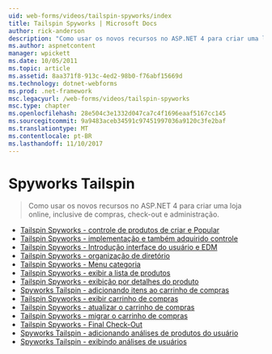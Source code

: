 ```yaml
---
uid: web-forms/videos/tailspin-spyworks/index
title: Tailspin Spyworks | Microsoft Docs
author: rick-anderson
description: "Como usar os novos recursos no ASP.NET 4 para criar uma loja online, inclusive de compras, check-out e administração."
ms.author: aspnetcontent
manager: wpickett
ms.date: 10/05/2011
ms.topic: article
ms.assetid: 8aa371f8-913c-4ed2-98b0-f76abf15669d
ms.technology: dotnet-webforms
ms.prod: .net-framework
msc.legacyurl: /web-forms/videos/tailspin-spyworks
msc.type: chapter
ms.openlocfilehash: 28e504c3e1332d047ca7c4f1696eaaf5167cc145
ms.sourcegitcommit: 9a9483aceb34591c97451997036a9120c3fe2baf
ms.translationtype: MT
ms.contentlocale: pt-BR
ms.lasthandoff: 11/10/2017
---
```

<a name="tailspin-spyworks"></a>Spyworks Tailspin
====================
> Como usar os novos recursos no ASP.NET 4 para criar uma loja online, inclusive de compras, check-out e administração.


- [Tailspin Spyworks - controle de produtos de criar e Popular](tailspin-spyworks-creating-and-using-the-popular-products-control.md)
- [Tailspin Spyworks - implementação e também adquirido controle](tailspin-spyworks-implementing-and-using-the-also-purchased-control.md)
- [Tailspin Spyworks - Introdução interface do usuário e EDM](tailspin-spyworks-intro-ui-and-edm.md)
- [Tailspin Spyworks - organização de diretório](tailspin-spyworks-directory-organization.md)
- [Tailspin Spyworks - Menu categoria](tailspin-spyworks-category-menu.md)
- [Tailspin Spyworks - exibir a lista de produtos](tailspin-spyworks-display-the-product-list.md)
- [Tailspin Spyworks - exibição por detalhes do produto](tailspin-spyworks-display-per-product-details.md)
- [Spyworks Tailspin - adicionando itens ao carrinho de compras](tailspin-spyworks-adding-items-to-the-shopping-cart.md)
- [Tailspin Spyworks - exibir carrinho de compras](tailspin-spyworks-display-shopping-cart.md)
- [Tailspin Spyworks - atualizar o carrinho de compras](tailspin-spyworks-update-the-shopping-cart.md)
- [Tailspin Spyworks - migrar o carrinho de compras](tailspin-spyworks-migrate-the-shopping-cart.md)
- [Tailspin Spyworks - Final Check-Out](tailspin-spyworks-final-check-out.md)
- [Spyworks Tailspin - adicionando análises de produtos do usuário](tailspin-spyworks-adding-user-product-reviews.md)
- [Spyworks Tailspin - exibindo análises de usuários](tailspin-spyworks-displaying-user-reviews.md)
